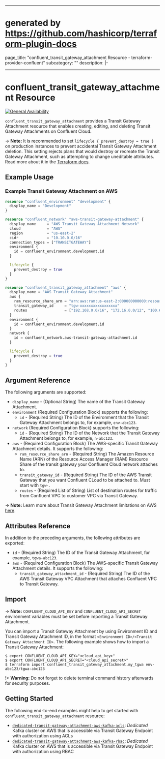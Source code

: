 
---
# generated by https://github.com/hashicorp/terraform-plugin-docs
page_title: "confluent_transit_gateway_attachment Resource - terraform-provider-confluent"
subcategory: ""
description: |-
  
---

# confluent_transit_gateway_attachment Resource

[![General Availability](https://img.shields.io/badge/Lifecycle%20Stage-General%20Availability-%2345c6e8)](https://docs.confluent.io/cloud/current/api.html#section/Versioning/API-Lifecycle-Policy)

`confluent_transit_gateway_attachment` provides a Transit Gateway Attachment resource that enables creating, editing, and deleting Transit Gateway Attachments on Confluent Cloud.

-> **Note:** It is recommended to set `lifecycle { prevent_destroy = true }` on production instances to prevent accidental Transit Gateway Attachment deletion. This setting rejects plans that would destroy or recreate the Transit Gateway Attachment, such as attempting to change uneditable attributes. Read more about it in the [Terraform docs](https://www.terraform.io/language/meta-arguments/lifecycle#prevent_destroy).

## Example Usage

### Example Transit Gateway Attachment on AWS

```terraform
resource "confluent_environment" "development" {
  display_name = "Development"
}

resource "confluent_network" "aws-transit-gateway-attachment" {
  display_name     = "AWS Transit Gateway Attachment Network"
  cloud            = "AWS"
  region           = "us-east-2"
  cidr             = "10.10.0.0/16"
  connection_types = ["TRANSITGATEWAY"]
  environment {
    id = confluent_environment.development.id
  }

  lifecycle {
    prevent_destroy = true
  }
}

resource "confluent_transit_gateway_attachment" "aws" {
  display_name = "AWS Transit Gateway Attachment"
  aws {
    ram_resource_share_arn = "arn:aws:ram:us-east-2:000000000000:resource-share/xxxxxxxx-xxxx-xxxx-xxxx-xxxxxxxxxxx"
    transit_gateway_id     = "tgw-xxxxxxxxxxxxxxxxx"
    routes                 = ["192.168.0.0/16", "172.16.0.0/12", "100.64.0.0/10", "10.0.0.0/8"]
  }
  environment {
    id = confluent_environment.development.id
  }
  network {
    id = confluent_network.aws-transit-gateway-attachment.id
  }

  lifecycle {
    prevent_destroy = true
  }
}
```

<!-- schema generated by tfplugindocs -->
## Argument Reference

The following arguments are supported:

- `display_name` - (Optional String) The name of the Transit Gateway Attachment.
- `environment` (Required Configuration Block) supports the following:
    - `id` - (Required String) The ID of the Environment that the Transit Gateway Attachment belongs to, for example, `env-abc123`.
- `network` (Required Configuration Block) supports the following:
    - `id` - (Required String) The ID of the Network that the Transit Gateway Attachment belongs to, for example, `n-abc123`.
- `aws` - (Required Configuration Block) The AWS-specific Transit Gateway Attachment details. It supports the following:
    - `ram_resource_share_arn` - (Required String) The Amazon Resource Name (ARN) of the Resource Access Manager (RAM) Resource Share of the transit gateway your Confluent Cloud network attaches to.
    - `transit_gateway_id` - (Required String) The ID of the AWS Transit Gateway that you want Confluent CLoud to be attached to. Must start with `tgw-`.
    - `routes` - (Required List of String) List of destination routes for traffic from Confluent VPC to customer VPC via Transit Gateway.

-> **Note:** Learn more about Transit Gateway Attachment limitations on AWS [here](https://docs.confluent.io/cloud/current/networking/aws-transit-gateway.html#limitations).

## Attributes Reference

In addition to the preceding arguments, the following attributes are exported:

- `id` - (Required String) The ID of the Transit Gateway Attachment, for example, `tgwa-abc123`.
- `aws` - (Required Configuration Block) The AWS-specific Transit Gateway Attachment details. It supports the following:
    - `transit_gateway_attachment_id` - (Required String) The ID of the AWS Transit Gateway VPC Attachment that attaches Confluent VPC to Transit Gateway.

## Import

-> **Note:** `CONFLUENT_CLOUD_API_KEY` and `CONFLUENT_CLOUD_API_SECRET` environment variables must be set before importing a Transit Gateway Attachment.

You can import a Transit Gateway Attachment by using Environment ID and Transit Gateway Attachment ID, in the format `<Environment ID>/<Transit Gateway Attachment ID>`. The following example shows how to import a Transit Gateway Attachment:

```shell
$ export CONFLUENT_CLOUD_API_KEY="<cloud_api_key>"
$ export CONFLUENT_CLOUD_API_SECRET="<cloud_api_secret>"
$ terraform import confluent_transit_gateway_attachment.my_tgwa env-abc123/tgwa-abc123
```

!> **Warning:** Do not forget to delete terminal command history afterwards for security purposes.

## Getting Started
The following end-to-end examples might help to get started with `confluent_transit_gateway_attachment` resource:
  * [`dedicated-transit-gateway-attachment-aws-kafka-acls`](https://github.com/confluentinc/terraform-provider-confluent/tree/master/examples/configurations/dedicated-transit-gateway-attachment-aws-kafka-acls): _Dedicated_ Kafka cluster on AWS that is accessible via Transit Gateway Endpoint with authorization using ACLs
  * [`dedicated-transit-gateway-attachment-aws-kafka-rbac`](https://github.com/confluentinc/terraform-provider-confluent/tree/master/examples/configurations/dedicated-transit-gateway-attachment-aws-kafka-rbac): _Dedicated_ Kafka cluster on AWS that is accessible via Transit Gateway Endpoint with authorization using RBAC
